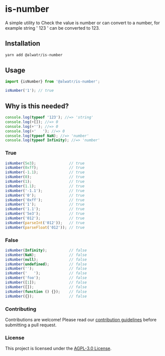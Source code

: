 # is-number

A simple utility to Check the value is number or can convert to a number, for example string ' 123 ' can be converted to 123.

## Installation

```bash
yarn add @alwatr/is-number
```

## Usage

```typescript
import {isNumber} from '@alwatr/is-number';

isNumber('1'); // true
```

## Why is this needed?

```ts
console.log(typeof '123'); //=> 'string'
console.log(+[]); //=> 0
console.log(+''); //=> 0
console.log(+'   '); //=> 0
console.log(typeof NaN); //=> 'number'
console.log(typeof Infinity); //=> 'number'
```

### True

<!-- prettier-ignore -->
```ts
isNumber(5e3);               // true
isNumber(0xff);              // true
isNumber(-1.1);              // true
isNumber(0);                 // true
isNumber(1);                 // true
isNumber(1.1);               // true
isNumber('-1.1');            // true
isNumber('0');               // true
isNumber('0xff');            // true
isNumber('1');               // true
isNumber('1.1');             // true
isNumber('5e3');             // true
isNumber('012');             // true
isNumber(parseInt('012'));   // true
isNumber(parseFloat('012')); // true
```

### False

<!-- prettier-ignore -->
```ts
isNumber(Infinity);          // false
isNumber(NaN);               // false
isNumber(null);              // false
isNumber(undefined);         // false
isNumber('');                // false
isNumber('   ');             // false
isNumber('foo');             // false
isNumber([1]);               // false
isNumber([]);                // false
isNumber(function () {});    // false
isNumber({});                // false
```

### Contributing

Contributions are welcome! Please read our [contribution guidelines](https://github.com/Alwatr/.github/blob/next/CONTRIBUTING.md) before submitting a pull request.

### License

This project is licensed under the [AGPL-3.0 License](LICENSE).
